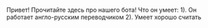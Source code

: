 Привет! Прочитайте здесь про нашего бота!
Что он умеет:
1). Он работает англо-русским переводчиком
2). Умеет хорошо считать
